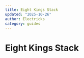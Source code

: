 ```yaml
---
title: Eight Kings Stack
updated: "2025-10-26"
author: Electricks
category: guides
---
```


# Eight Kings Stack

